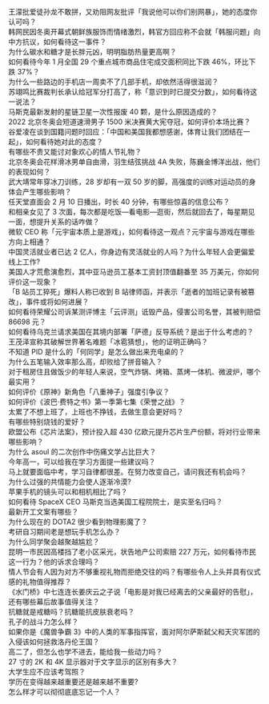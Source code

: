 王濛批爱徒孙龙不敢拼，又劝阻网友批评「我说他可以你们别网暴」，她的态度你认可吗？  
韩网民因冬奥开幕式朝鲜族服饰而情绪激烈，韩官方回应称不会就「韩服问题」向中方抗议，如何看待这一事件？  
为什么碳水和糖才是长胖元凶，明明脂肪热量更高啊？  
如何看待今年 1 月全国 29 个重点城市商品住宅成交面积同比下跌 46%，环比下跌 37%？  
为什么一些路边的手机店一周卖不了几部手机，却依然活得很滋润？  
苏翊鸣比赛裁判长承认给冠军分打高了，称「意识到时已提交分数」，如何看待这一说法？  
马斯克最新发射的星链卫星一次性报废 40 颗，是什么原因造成的？  
2022 北京冬奥会短道速滑男子 1500 米决赛黄大宪夺冠，如何评价本场比赛？  
谷爱凌在谈到国籍问题时回应：「中国和美国我都想感谢，体育让我们团结在一起」，如何看待她对此的态度？  
有哪些不贵又能讨对象欢心的情人节礼物？  
北京冬奥会花样滑冰男单自由滑，羽生结弦挑战 4A 失败，陈巍金博洋出战，他们的表现如何？  
武大靖常年穿冰刀训练，28 岁却有一双 50 岁的脚，高强度的训练对运动员的身体会产生哪些影响？  
任天堂直面会 2 月 10 日播出，时长 40 分钟，有哪些惊喜的信息公布？  
和相亲女见了 3 次面，每次都是吃饭—看电影—逛街，然后就回去了，每星期见一面，想提升关系的话咋做？  
微软 CEO 称「元宇宙本质上是游戏」，如何看待这一观点？元宇宙与游戏在哪些方向上相通？  
中国灵活就业者已达 2 亿人，你身边有灵活就业的人吗？为什么年轻人会更偏爱线上工作?  
美国人才荒愈演愈烈，其中亚马逊员工基本工资封顶值翻番至 35 万美元，你如何评价这一现象？  
「B 站员工猝死」爆料人称已收到 B 站律师函，并表示「逝者的加班记录有被篡改」，事件或将如何进展？  
如何看待荣耀公司诉某测评博主「云评测」诋毁产品，侵害公司名誉，其被判赔偿 86698 元？  
如何看待乌克兰请求美国在其境内部署「萨德」反导系统？是出于什么考虑的？  
王茂泽宣称其破解世界著名难题「冰雹猜想」，他的证明正确吗？  
不知道 PID 是什么的「何同学」是怎么做出来充电桌的？  
为什么五笔输入效率那么高，却败给了拼音输入？  
对于租房住且做饭少的年轻人来说，空气炸锅、烤箱、蒸烤一体机、微波炉，哪个最实用？  
如何评价《原神》新角色「八重神子」强度引争议？  
如何评价《波巴·费特之书》第一季第七集《荣誉之战》？  
太累了不想上班了，上班也不挣钱，去做生意会更好吗？  
有哪些特别烧钱的爱好？  
欧盟公布《芯片法案》，预计投入超 430 亿欧元提升芯片生产份额，将对行业带来哪些影响？  
为什么 asoul 的二次创作中伤痛文学占比巨大？  
今年高一，可以给我在学习方面提一些建议吗？  
马上就要面临中考，学习自律都很差。在努力改变自己，请问我还有机会吗？  
为什么过强的共情能力会使人逐渐冷漠?  
苹果手机的镜头可以和相机相比了吗？  
如何看待 SpaceX CEO 马斯克当选美国工程院院士，是实至名归吗？  
最新开工文案有哪些？  
为什么现在的 DOTA2 很少看到物理影魔了？  
考研自习期间老是想玩手机怎么办？  
为什么同学聚会越聚越尴尬？  
昆明一市民因高楼挡了老小区采光，状告地产公司索赔 227 万元，如何看待市民这一行为？他的诉求合理吗？  
情人节会有人因为对方不够重视礼物而拒绝交往的吗？有哪些令人上头并具有仪式感的礼物值得推荐？  
《水门桥》中七连连长姜庆云之子说「电影是对我已经离去的父亲最好的告慰」，还有哪些幕后故事值得关注？  
抗糖就是戒糖吗？抗糖能抗皮肤衰老吗？  
孔子的战斗力怎么样？  
如果你是《魔兽争霸 3》中的人类的军事指挥官，面对阿尔萨斯弑父和天灾军团的入侵该如何拯救洛丹伦王国？  
高二了，但怎么也学不进去，能给我一些动力吗？  
27 寸的 2K 和 4K 显示器对于文字显示的区别有多大？  
大学生应不应该考驾照？  
学历在变得越来越重要还是越来越不重要?  
怎么样才可以彻彻底底忘记一个人？  
